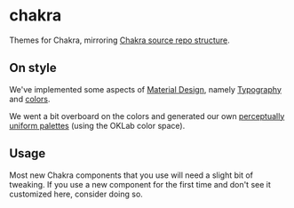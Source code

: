 # chakra

Themes for Chakra, mirroring [Chakra source repo structure](https://github.com/chakra-ui/chakra-ui/blob/main/packages/theme/src/).


## On style

We've implemented some aspects of [Material Design](https://material.io/design),
namely [Typography](typographyStyles.tsx) and [colors](foundations/colors.tsx).

We went a bit overboard on the colors and generated our own
[perceptually uniform palettes](https://observablehq.com/d/9156fe7f1051dca3) (using the OKLab 
color space).


## Usage

Most new Chakra components that you use will need a slight bit of tweaking. If you use a new
component for the first time and don't see it customized here, consider doing so.
